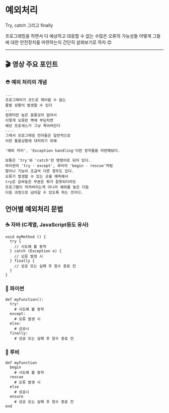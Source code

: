 # 예외처리

Try, catch 그리고 finally

프로그래밍을 하면서 다 예상하고 대응할 수 없는 수많은 오류의 가능성들
어떻게 그들에 대한 안전장치를 마련하는지 간단히 살펴보기로 하자 😊



------



## 🎬 영상 주요 포인트

### ⛑ 예외 처리의 개념

```
...
프로그래머가 코드로 제어할 수 없는
돌발 상황이 발생할 수 있다
...
컴퓨터란 놈은 융퉁성이 없어서
이렇게 오류란 벽에 부딛치면
해당 프로세스가 그냥 죽어버린다
....
그래서 프로그래밍 언어들은 일반적으로
이런 돌발상황에 대처하기 위해

'예외 처리', 'Exception handling'이란 장치들을 마련해놨다.

보통은 'try'와 'catch'란 명령어로 되어 있다.
파이썬의 'try - except', 루비의 'begin - rescue'처럼
말이나 기능이 조금씩 다른 경우도 있다.
오류가 발생할 수 있는 곳을 예측해서
try로 감싸놓은 부분은 뭐가 잘못되더라도
프로그램이 꺼져버리는게 아니라 예외를 놓은 다음 
다음 과정으로 넘어갈 수 있도록 하는 것이다.
```





## 언어별 예외처리 문법

### ☕️ 자바 (C계열, JavaScript등도 유사)

```
void myMethod () {  
  try {
    // 시도해 볼 동작
  } catch (Exception e) {
    // 오류 발생 시
  } finally {
    // 성공 또는 실패 후 함수 종료 전
  }
}
```



### 🐍 파이썬

```
def myFunction():
  try:
    # 시도해 볼 동작
  except:
    # 오류 발생 시
  else:
    # 성공시
  finally:
    # 성공 또는 실패 후 함수 종료 전
```



### 💎 루비

```
def myFunction  
  begin
    # 시도해 볼 동작  
  rescue
    # 오류 발생 시
  else
    # 성공시
  ensure
    # 성공 또는 실패 후 함수 종료 전
end
```